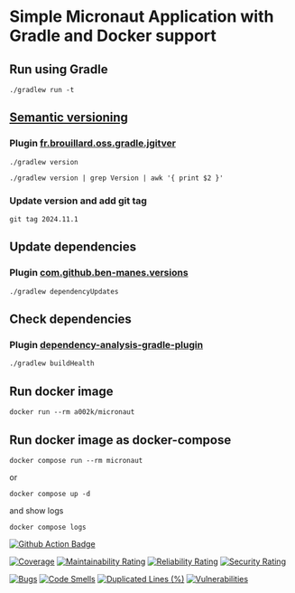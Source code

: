 # Simple Micronaut Application with Gradle and Docker support

## Run using Gradle

```shell
./gradlew run -t
```

## [Semantic versioning](https://zoltanaltfatter.com/2020/04/10/semantic-versioning-with-jgitver/)

### Plugin [fr.brouillard.oss.gradle.jgitver](https://github.com/jgitver/gradle-jgitver-plugin)

```shell
./gradlew version
```

```shell
./gradlew version | grep Version | awk '{ print $2 }'
```

### Update version and add git tag

```shell
git tag 2024.11.1
```

## Update dependencies

### Plugin [com.github.ben-manes.versions](https://github.com/ben-manes/gradle-versions-plugin)

```shell
./gradlew dependencyUpdates
```

## Check dependencies

### Plugin [dependency-analysis-gradle-plugin](https://github.com/autonomousapps/dependency-analysis-gradle-plugin)

```shell
./gradlew buildHealth
```

## Run docker image

```shell
docker run --rm a002k/micronaut
```

## Run docker image as docker-compose

```shell
docker compose run --rm micronaut
```

or

```shell
docker compose up -d
```

and show logs

```shell
docker compose logs
```

[![Github Action Badge](https://github.com/ak-git/Micronaut/actions/workflows/actions.yml/badge.svg)](https://github.com/ak-git/Micronaut/actions/workflows/actions.yml/badge.svg)

[![Coverage](https://sonarcloud.io/api/project_badges/measure?project=ak-git_Micronaut&metric=coverage)](https://sonarcloud.io/summary/new_code?id=ak-git_Micronaut)
[![Maintainability Rating](https://sonarcloud.io/api/project_badges/measure?project=ak-git_Micronaut&metric=sqale_rating)](https://sonarcloud.io/summary/new_code?id=ak-git_Micronaut)
[![Reliability Rating](https://sonarcloud.io/api/project_badges/measure?project=ak-git_Micronaut&metric=reliability_rating)](https://sonarcloud.io/summary/new_code?id=ak-git_Micronaut)
[![Security Rating](https://sonarcloud.io/api/project_badges/measure?project=ak-git_Micronaut&metric=security_rating)](https://sonarcloud.io/summary/new_code?id=ak-git_Micronaut)

[![Bugs](https://sonarcloud.io/api/project_badges/measure?project=ak-git_Micronaut&metric=bugs)](https://sonarcloud.io/summary/new_code?id=ak-git_Micronaut)
[![Code Smells](https://sonarcloud.io/api/project_badges/measure?project=ak-git_Micronaut&metric=code_smells)](https://sonarcloud.io/summary/new_code?id=ak-git_Micronaut)
[![Duplicated Lines (%)](https://sonarcloud.io/api/project_badges/measure?project=ak-git_Micronaut&metric=duplicated_lines_density)](https://sonarcloud.io/summary/new_code?id=ak-git_Micronaut)
[![Vulnerabilities](https://sonarcloud.io/api/project_badges/measure?project=ak-git_Micronaut&metric=vulnerabilities)](https://sonarcloud.io/summary/new_code?id=ak-git_Micronaut)